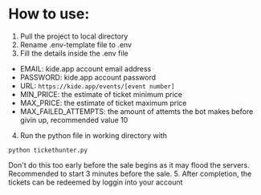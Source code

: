 # How to use:
1. Pull the project to local directory
2. Rename .env-template file to .env
3. Fill the details inside the .env file
  - EMAIL: kide.app account email address
  - PASSWORD: kide.app account password
  - URL: `https://kide.app/events/[event number]`
  - MIN_PRICE: the estimate of ticket minimum price
  - MAX_PRICE: the estimate of ticket maximum price
  - MAX_FAILED_ATTEMPTS: the amount of attemts the bot makes before givin up, recommended value 10
4. Run the python file in working directory with
```
python tickethunter.py
```
  Don't do this too early before the sale begins as it may flood the servers. Recommended to start 3 minutes before the sale.
5. After completion, the tickets can be redeemed by loggin into your account

